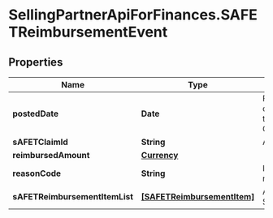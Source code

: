 # SellingPartnerApiForFinances.SAFETReimbursementEvent

## Properties

Name | Type | Description | Notes
------------ | ------------- | ------------- | -------------
**postedDate** | **Date** | Fields with a schema type of date are in ISO 8601 date time format (for example GroupBeginDate). | [optional] 
**sAFETClaimId** | **String** | A SAFE-T claim identifier. | [optional] 
**reimbursedAmount** | [**Currency**](Currency.md) |  | [optional] 
**reasonCode** | **String** | Indicates why the seller was reimbursed. | [optional] 
**sAFETReimbursementItemList** | [**[SAFETReimbursementItem]**](SAFETReimbursementItem.md) | A list of SAFETReimbursementItems. | [optional] 


